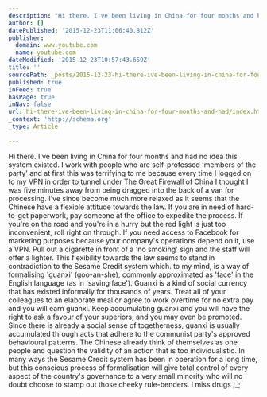 ```yaml
---
description: "Hi there. I've been living in China for four months and had no idea this system existed. I work with people who are self-professed 'members of the party' and at"
author: []
datePublished: '2015-12-23T11:06:40.812Z'
publisher:
  domain: www.youtube.com
  name: youtube.com
dateModified: '2015-12-23T10:57:43.659Z'
title: ''
sourcePath: _posts/2015-12-23-hi-there-ive-been-living-in-china-for-four-months-and-had.md
published: true
inFeed: true
hasPage: true
inNav: false
url: hi-there-ive-been-living-in-china-for-four-months-and-had/index.html
_context: 'http://schema.org'
_type: Article

---
```

Hi there. I've been living in China for four months and had no idea this system existed. I work with people who are self-professed 'members of the party' and at first this was terrifying to me because every time I logged on to my VPN in order to tunnel under The Great Firewall of China I thought I was five minutes away from being dragged into the back of a van for processing. I've since become much more relaxed as it seems that the Chinese have a flexible attitude towards the law. If you are in need of hard-to-get paperwork, pay someone at the office to expedite the process. If you're on the road and you're in a hurry but the red light is just too inconvenient, roll right on through. If you need access to Facebook for marketing purposes because your company's operations depend on it, use a VPN. Pull out a cigarette in front of a 'no smoking' sign and the staff will offer a lighter. This flexibility towards the law seems to stand in contradiction to the Sesame Credit system which. to my mind, is a way of formalising 'guanxi' (goo-an-she), commonly approximated as 'face' in the English language (as in 'saving face'). Guanxi is a kind of social currency that has existed informally for thousands of years. Treat all of your colleagues to an elaborate meal or agree to work overtime for no extra pay and you will earn guanxi. Keep accumulating guanxi and you will have the right to ask a favour of your superiors, and you may even be promoted. Since there is already a social sense of togetherness, guanxi is usually accumulated through acts that adhere to the communist party's approved behavioural patterns. The Chinese already think of themselves as one people and question the validity of an action that is too individualistic. In many ways the Sesame Credit system has been in operation for a long time, but this conscious process of formalisation will give total control of every aspect of the country's governance to a very small minority who will no doubt choose to stamp out those cheeky rule-benders. I miss drugs ;\_;